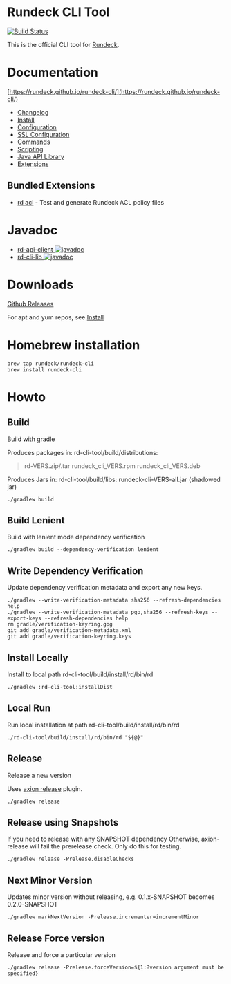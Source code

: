 # Rundeck CLI Tool

[![Build Status](https://travis-ci.org/rundeck/rundeck-cli.svg?branch=main)](https://travis-ci.org/rundeck/rundeck-cli)

This is the official CLI tool for [Rundeck](https://github.com/rundeck/rundeck).

# Documentation 

[https://rundeck.github.io/rundeck-cli/](https://rundeck.github.io/rundeck-cli/)

* [Changelog](https://rundeck.github.io/rundeck-cli/changes/)
* [Install](https://docs.rundeck.com/docs/rd-cli/install.html)
* [Configuration](https://docs.rundeck.com/docs/rd-cli/configuration.html)
* [SSL Configuration](https://docs.rundeck.com/docs/rd-cli/configuration.html#ssl-configuration)
* [Commands](https://docs.rundeck.com/docs/rd-cli/commands.html)
* [Scripting](https://docs.rundeck.com/docs/rd-cli/scripting.html)
* [Java API Library](https://docs.rundeck.com/docs/rd-cli/javalib.html)
* [Extensions](https://docs.rundeck.com/docs/rd-cli/extensions.html)

## Bundled Extensions

* [rd acl](https://rundeck.github.io/rd-ext-acl/) - Test and generate Rundeck ACL policy files

# Javadoc

* [rd-api-client ![javadoc](https://javadoc.io/badge2/org.rundeck.api/rd-api-client/javadoc.svg)](https://javadoc.io/doc/org.rundeck.api/rd-api-client)
* [rd-cli-lib ![javadoc](https://javadoc.io/badge2/org.rundeck.cli/rd-cli-lib/javadoc.svg)](https://javadoc.io/doc/org.rundeck.cli/rd-cli-lib)

# Downloads

[Github Releases](https://github.com/rundeck/rundeck-cli/releases)

For apt and yum repos, see [Install](https://docs.rundeck.com/docs/rd-cli/install.html)

# Homebrew installation

```
brew tap rundeck/rundeck-cli
brew install rundeck-cli
```

# Howto

## Build

Build with gradle

Produces packages in: rd-cli-tool/build/distributions:

> rd-VERS.zip/.tar
> rundeck_cli_VERS.rpm
> rundeck_cli_VERS.deb

Produces Jars in: rd-cli-tool/build/libs:
rundeck-cli-VERS-all.jar (shadowed jar)

    ./gradlew build

## Build Lenient

Build with lenient mode dependency verification

	./gradlew build --dependency-verification lenient

## Write Dependency Verification

Update dependency verification metadata and export any new keys.

    ./gradlew --write-verification-metadata sha256 --refresh-dependencies help
    ./gradlew --write-verification-metadata pgp,sha256 --refresh-keys --export-keys --refresh-dependencies help
    rm gradle/verification-keyring.gpg
    git add gradle/verification-metadata.xml
    git add gradle/verification-keyring.keys

## Install Locally

Install to local path rd-cli-tool/build/install/rd/bin/rd

	./gradlew :rd-cli-tool:installDist

## Local Run

Run local installation at path rd-cli-tool/build/install/rd/bin/rd

	./rd-cli-tool/build/install/rd/bin/rd "${@}"

## Release

Release a new version

Uses [axion release](https://axion-release-plugin.readthedocs.io/en/latest/) plugin.

	./gradlew release

## Release using Snapshots

If you need to release with any SNAPSHOT dependency
Otherwise, axion-release will fail the prerelease check. Only do this for testing.

    ./gradlew release -Prelease.disableChecks


##  Next Minor Version

Updates minor version without releasing, e.g. 0.1.x-SNAPSHOT becomes 0.2.0-SNAPSHOT

    ./gradlew markNextVersion -Prelease.incrementer=incrementMinor

## Release Force version

Release and force a particular version

    ./gradlew release -Prelease.forceVersion=${1:?version argument must be specified}
